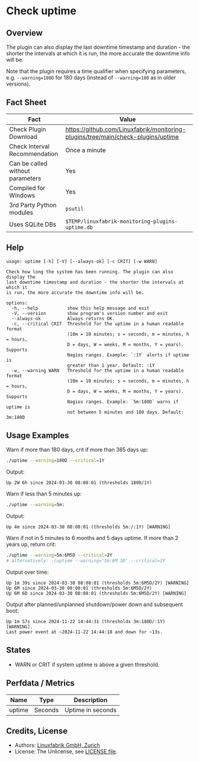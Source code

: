 # Check uptime

## Overview

The plugin can also display the last downtime timestamp and duration - the shorter the intervals at which it is run, the more accurate the downtime info will be.

Note that the plugin requires a time qualifier when specifying parameters, e.g. `--warning=180D` for 180 days (instead of `--warning=180` as in older versions).


## Fact Sheet

| Fact | Value |
|----|----|
| Check Plugin Download                 | <https://github.com/Linuxfabrik/monitoring-plugins/tree/main/check-plugins/uptime> |
| Check Interval Recommendation         | Once a minute |
| Can be called without parameters      | Yes |
| Compiled for Windows                  | Yes |
| 3rd Party Python modules              | `psutil` |
| Uses SQLite DBs                       | `$TEMP/linuxfabrik-monitoring-plugins-uptime.db` |


## Help

```text
usage: uptime [-h] [-V] [--always-ok] [-c CRIT] [-w WARN]

Check how long the system has been running. The plugin can also display the
last downtime timestamp and duration - the shorter the intervals at which it
is run, the more accurate the downtime info will be.

options:
  -h, --help           show this help message and exit
  -V, --version        show program's version number and exit
  --always-ok          Always returns OK.
  -c, --critical CRIT  Threshold for the uptime in a human readable format
                       (10m = 10 minutes; s = seconds, m = minutes, h = hours,
                       D = days, W = weeks, M = months, Y = years). Supports
                       Nagios ranges. Example: `:1Y` alerts if uptime is
                       greater than 1 year. Default: :1Y
  -w, --warning WARN   Threshold for the uptime in a human readable format
                       (10m = 10 minutes; s = seconds, m = minutes, h = hours,
                       D = days, W = weeks, M = months, Y = years). Supports
                       Nagios ranges. Example: `5m:180D` warns if uptime is
                       not between 5 minutes and 180 days. Default: 3m:180D
```


## Usage Examples

Warn if more than 180 days, crit if more than 365 days up:

```bash
./uptime --warning=180D --critical=1Y
```

Output:

```text
Up 2W 6h since 2024-03-30 08:08:01 (thresholds 180D/1Y)
```

Warn if less than 5 minutes up:

```bash
./uptime --warning=5m:
```

Output:

```text
Up 4m since 2024-03-30 08:08:01 (thresholds 5m:/:1Y) [WARNING]
```

Warn if not in 5 minutes to 6 months and 5 days uptime. If more than 2 years up, return crit:

```bash
./uptime --warning=5m:6M5D --critical=2Y
# alternatively: ./uptime --warning='5m:6M 5D' --critical=2Y
```

Output over time:

```text
Up 1m 39s since 2024-03-30 08:08:01 (thresholds 5m:6M5D/2Y) [WARNING]
Up 6M since 2024-03-30 08:08:01 (thresholds 5m:6M5D/2Y)
Up 6M 6D since 2024-03-30 08:08:01 (thresholds 5m:6M5D/2Y) [WARNING]
```

Output after planned/unplanned shutdown/power down and subsequent boot:

```text
Up 1m 57s since 2024-11-22 14:44:31 (thresholds 3m:180D/:1Y) [WARNING].
Last power event at ~2024-11-22 14:44:18 and down for ~13s.
```


## States

* WARN or CRIT if system uptime is above a given threshold.


## Perfdata / Metrics

| Name   | Type    | Description       |
|--------|---------|-------------------|
| uptime | Seconds | Uptime in seconds |


## Credits, License

* Authors: [Linuxfabrik GmbH, Zurich](https://www.linuxfabrik.ch)
* License: The Unlicense, see [LICENSE file](https://unlicense.org/).
